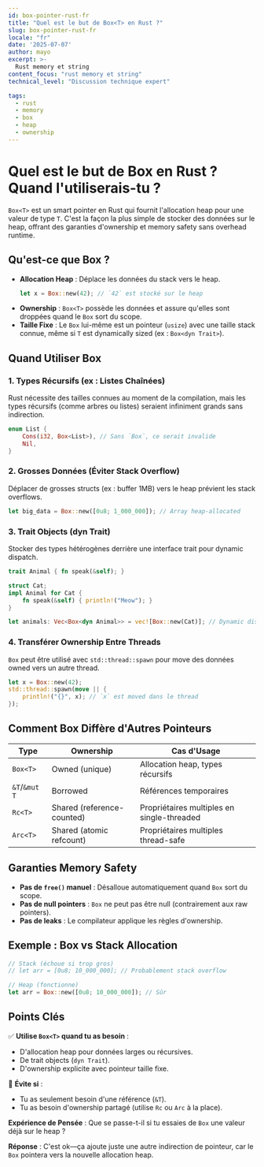 ```yaml
---
id: box-pointer-rust-fr
title: "Quel est le but de Box<T> en Rust ?"
slug: box-pointer-rust-fr
locale: "fr"
date: '2025-07-07'
author: mayo
excerpt: >-
  Rust memory et string
content_focus: "rust memory et string"
technical_level: "Discussion technique expert"

tags:
  - rust
  - memory
  - box
  - heap
  - ownership
---
```


# Quel est le but de Box<T> en Rust ? Quand l'utiliserais-tu ?

`Box<T>` est un smart pointer en Rust qui fournit l'allocation heap pour une valeur de type `T`. C'est la façon la plus simple de stocker des données sur le heap, offrant des garanties d'ownership et memory safety sans overhead runtime.

## Qu'est-ce que Box<T> ?

- **Allocation Heap** : Déplace les données du stack vers le heap.
  ```rust
  let x = Box::new(42); // `42` est stocké sur le heap
  ```
- **Ownership** : `Box<T>` possède les données et assure qu'elles sont droppées quand le `Box` sort du scope.
- **Taille Fixe** : Le `Box` lui-même est un pointeur (`usize`) avec une taille stack connue, même si `T` est dynamically sized (ex : `Box<dyn Trait>`).

## Quand Utiliser Box<T>

### 1. Types Récursifs (ex : Listes Chaînées)

Rust nécessite des tailles connues au moment de la compilation, mais les types récursifs (comme arbres ou listes) seraient infiniment grands sans indirection.

```rust
enum List {
    Cons(i32, Box<List>), // Sans `Box`, ce serait invalide
    Nil,
}
```

### 2. Grosses Données (Éviter Stack Overflow)

Déplacer de grosses structs (ex : buffer 1MB) vers le heap prévient les stack overflows.

```rust
let big_data = Box::new([0u8; 1_000_000]); // Array heap-allocated
```

### 3. Trait Objects (dyn Trait)

Stocker des types hétérogènes derrière une interface trait pour dynamic dispatch.

```rust
trait Animal { fn speak(&self); }

struct Cat;
impl Animal for Cat { 
    fn speak(&self) { println!("Meow"); } 
}

let animals: Vec<Box<dyn Animal>> = vec![Box::new(Cat)]; // Dynamic dispatch
```

### 4. Transférer Ownership Entre Threads

`Box` peut être utilisé avec `std::thread::spawn` pour move des données owned vers un autre thread.

```rust
let x = Box::new(42);
std::thread::spawn(move || {
    println!("{}", x); // `x` est moved dans le thread
});
```

## Comment Box<T> Diffère d'Autres Pointeurs

| **Type** | **Ownership** | **Cas d'Usage** |
|----------|---------------|-----------------|
| `Box<T>` | Owned (unique) | Allocation heap, types récursifs |
| `&T`/`&mut T` | Borrowed | Références temporaires |
| `Rc<T>` | Shared (reference-counted) | Propriétaires multiples en single-threaded |
| `Arc<T>` | Shared (atomic refcount) | Propriétaires multiples thread-safe |

## Garanties Memory Safety

- **Pas de `free()` manuel** : Désalloue automatiquement quand `Box` sort du scope.
- **Pas de null pointers** : `Box` ne peut pas être null (contrairement aux raw pointers).
- **Pas de leaks** : Le compilateur applique les règles d'ownership.

## Exemple : Box vs Stack Allocation

```rust
// Stack (échoue si trop gros)
// let arr = [0u8; 10_000_000]; // Probablement stack overflow

// Heap (fonctionne)
let arr = Box::new([0u8; 10_000_000]); // Sûr
```

## Points Clés

✅ **Utilise `Box<T>` quand tu as besoin** :
- D'allocation heap pour données larges ou récursives.
- De trait objects (`dyn Trait`).
- D'ownership explicite avec pointeur taille fixe.

🚫 **Évite si** :
- Tu as seulement besoin d'une référence (`&T`).
- Tu as besoin d'ownership partagé (utilise `Rc` ou `Arc` à la place).

**Expérience de Pensée** : Que se passe-t-il si tu essaies de `Box` une valeur déjà sur le heap ?

**Réponse** : C'est ok—ça ajoute juste une autre indirection de pointeur, car le `Box` pointera vers la nouvelle allocation heap.
